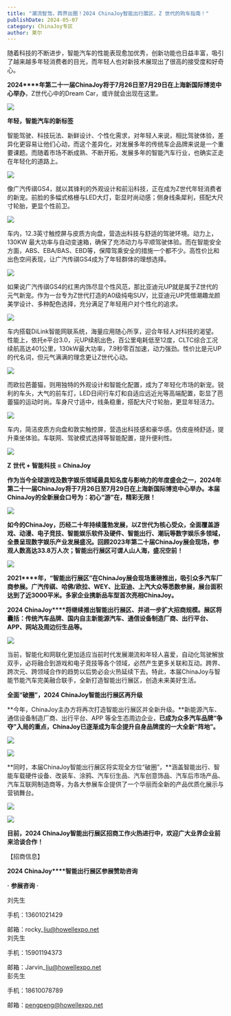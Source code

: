 ```yaml
---
title: "潮流智驾，跨界出圈！2024 ChinaJoy智能出行展区，Z 世代的购车指南！"
publishDate: 2024-05-07
category: ChinaJoy专区
author: 莱尔
---
```


随着科技的不断进步，智能汽车的性能表现愈加优秀，创新功能也日益丰富，吸引了越来越多年轻消费者的目光，而年轻人也对新技术展现出了很高的接受度和好奇心。

**2024****年第二十一届ChinaJoy将于7月26日至7月29日在上海新国际博览中心举办**，Z世代心中的Dream Car，或许就会出现在这里。

![](https://ec-net-1251389766.cos.ap-shanghai.myqcloud.com/wp-content/uploads/2024/05/20240507124732509.jpg)

**年轻，智能汽车的新标签**

智能驾驶、科技玩法、新鲜设计、个性化需求，对年轻人来说，相比驾驶体验，差异化更容易让他们心动，而这个差异化，对发展多年的传统车企品牌来说是一个重要课题。而随着市场不断成熟、不断开拓，发展多年的智能汽车行业，也确实正走在年轻化的道路上。

![](https://ec-net-1251389766.cos.ap-shanghai.myqcloud.com/wp-content/uploads/2024/05/20240507124734650.jpg)

像广汽传祺GS4，就以其锋利的外观设计和前沿科技，正在成为Z世代年轻消费者的新宠。前脸的多幅式格栅与LED大灯，彰显时尚动感；侧身线条犀利，搭配大尺寸轮胎，更显个性前卫。

![](https://ec-net-1251389766.cos.ap-shanghai.myqcloud.com/wp-content/uploads/2024/05/20240507124742736.jpg)

车内，12.3英寸触控屏与皮质方向盘，营造出科技与舒适的驾驶环境。动力上，130KW 最大功率与自动变速箱，确保了充沛动力与平顺驾驶体验。而在智能安全方面，ABS、EBA/BAS、EBD等，保障驾乘安全的措施一个都不少。高性价比和出色空间表现，让广汽传祺GS4成为了年轻群体的理想选择。

![](https://ec-net-1251389766.cos.ap-shanghai.myqcloud.com/wp-content/uploads/2024/05/20240507124744121.jpg)

如果说广汽传祺GS4的红黑内饰尽显个性风范，那比亚迪元UP就是属于Z世代的元气新宠。作为一台专为Z世代打造的A0级纯电SUV，比亚迪元UP凭借潮趣龙颜美学设计、多种配色选择，充分满足了年轻用户对个性化的追求。

![](https://ec-net-1251389766.cos.ap-shanghai.myqcloud.com/wp-content/uploads/2024/05/20240507124746859.jpg)

车内搭载DiLink智能网联系统，海量应用随心所享，迎合年轻人对科技的渴望。 性能上，依托e平台3.0，元UP续航出色，百公里电耗低至12度，CLTC综合工况续航高达401公里，130kW最大功率，7.9秒零百加速，动力强劲。性价比是元UP的代名词，但元气满满的理念更让Z世代心动。

![](https://ec-net-1251389766.cos.ap-shanghai.myqcloud.com/wp-content/uploads/2024/05/20240507124752807.jpg)

而欧拉芭蕾猫，则用独特的外观设计和智能化配置，成为了年轻化市场的新宠。锐利的车头，大气的前车灯，LED日间行车灯和自适应远近光等高端配置，彰显了芭蕾猫的运动时尚。车身尺寸适中，线条稳重，搭配大尺寸轮胎，更显年轻活力。

![](https://ec-net-1251389766.cos.ap-shanghai.myqcloud.com/wp-content/uploads/2024/05/20240507124754661.jpg)

车内，简洁皮质方向盘和敦实触控屏，营造出科技感和豪华感。仿皮座椅舒适，提升乘坐体验。车联网、驾驶模式选择等智能配置，提升便利性。

![](https://ec-net-1251389766.cos.ap-shanghai.myqcloud.com/wp-content/uploads/2024/05/20240507124756520-1024x571.jpg)

**Z** **世代 + 智能科技 = ChinaJoy**

**作为当今全球游戏及数字娱乐领域最具知名度与影响力的年度盛会之一，2024年第二十一届ChinaJoy将于7月26日至7月29日在上海新国际博览中心举办。本届ChinaJoy的全新展会口号为：初心“游”在，精彩无限！**

![](https://ec-net-1251389766.cos.ap-shanghai.myqcloud.com/wp-content/uploads/2024/05/20240507124801633-1024x576.jpg)

**如今的ChinaJoy，历经二十年持续蓬勃发展，以Z世代为核心受众，全面覆盖游戏、动漫、电子竞技、智能娱乐软件及硬件、智能出行、潮玩等数字娱乐多领域，全景呈现数字娱乐产业发展盛况。回顾2023年第二十届ChinaJoy展会现场，参观人数高达33.8万人次；智能出行展区可谓人山人海，盛况空前！**

![](https://ec-net-1251389766.cos.ap-shanghai.myqcloud.com/wp-content/uploads/2024/05/20240507124810312.jpg)

**2021****年，“智能出行展区”在ChinaJoy展会现场重磅推出，吸引众多汽车厂商参展。广汽传祺、哈佛/欧拉、WEY、比亚迪、上汽大众等悉数参展，展台面积达到了近3000平米。多家企业携新品车型首次亮相ChinaJoy。**

**2024 ChinaJoy****将继续推出智能出行展区、并进一步扩大招商规模。展区将囊括：传统汽车品牌、国内自主新能源汽车、通信设备制造厂商、出行平台、APP、网站及周边衍生品等。**

![](https://ec-net-1251389766.cos.ap-shanghai.myqcloud.com/wp-content/uploads/2024/05/20240507124813419.jpg)

当前，智能化和网联化更加适应当前时代发展潮流和年轻人喜爱，自动化驾驶解放双手，必将融合到游戏和电子竞技等各个领域，必然产生更多关联和互动。跨界、跨次元、跨领域合作的趋势以后势必会火热延续下去。特此，本届ChinaJoy与智能节能汽车完美融合联手，全新打造智能出行展区，创造未来美好生活。

**全面“破圈”，2024 ChinaJoy智能出行展区再升级**

**今年，ChinaJoy主办方将再次打造智能出行展区并全新升级。**新能源汽车、通信设备制造厂商、出行平台、APP 等全生态周边企业，**已成为众多汽车品牌“争夺”入局的重点，ChinaJoy已逐渐成为车企提升自身品牌度的一大全新“阵地”。**

![](https://ec-net-1251389766.cos.ap-shanghai.myqcloud.com/wp-content/uploads/2024/05/20240507124811702.jpg)

![](https://ec-net-1251389766.cos.ap-shanghai.myqcloud.com/wp-content/uploads/2024/05/20240507124858656.png)

**同时，本届ChinaJoy智能出行展区将实现全方位“破圈”，**涵盖智能出行、智能车载硬件设备、改装车、涂鸦、汽车衍生品、汽车创意饰品、汽车后市场产品、汽车互联网制造商等，为各大参展车企提供了一个华丽而全新的产品优质化展示与营销舞台。

![](https://ec-net-1251389766.cos.ap-shanghai.myqcloud.com/wp-content/uploads/2024/05/20240507124812616.jpg)

![](https://ec-net-1251389766.cos.ap-shanghai.myqcloud.com/wp-content/uploads/2024/05/20240507124832370.jpg)

**目前，2024 ChinaJoy智能出行展区招商工作火热进行中，欢迎广大业界企业前来洽谈合作！**

【招商信息】

**2024 ChinaJoy****智能出行展区参展赞助咨询**

**·** **参展咨询 ·**

刘先生

手机：13601021429

邮箱：rocky\_liu@howellexpo.net  
刘先生

手机：15901194373

邮箱：Jarvin\_liu@howellexpo.net  
彭先生

手机：18610078789

邮箱：pengpeng@howellexpo.net
